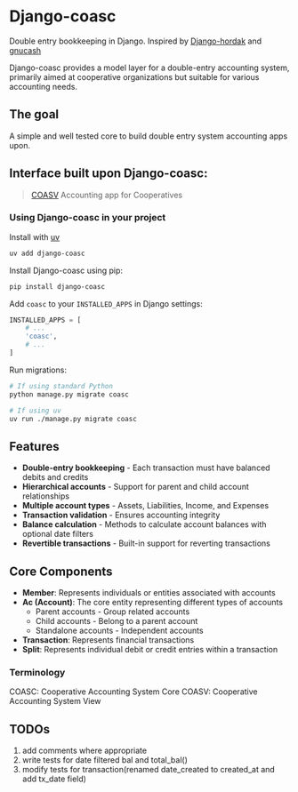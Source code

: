 # Django-coasc
Double entry bookkeeping in Django. Inspired by [Django-hordak](https://github.com/adamcharnock/django-hordak) and [gnucash](https://github.com/Gnucash/gnucash)

Django-coasc provides a model layer for a double-entry accounting system, primarily aimed at cooperative organizations but suitable for various accounting needs.

## The goal
A simple and well tested core to build double entry system accounting apps upon.

## Interface built upon Django-coasc:
>[COASV](https://github.com/suresh466/coasv) Accounting app for Cooperatives

### Using Django-coasc in your project


Install with [uv](https://github.com/astral-sh/uv)

```bash
uv add django-coasc
```

Install Django-coasc using pip:

```bash
pip install django-coasc
```

Add `coasc` to your `INSTALLED_APPS` in Django settings:

```python
INSTALLED_APPS = [
    # ...
    'coasc',
    # ...
]
```

Run migrations:

```bash
# If using standard Python
python manage.py migrate coasc

# If using uv
uv run ./manage.py migrate coasc
```

## Features

- **Double-entry bookkeeping** - Each transaction must have balanced debits and credits
- **Hierarchical accounts** - Support for parent and child account relationships
- **Multiple account types** - Assets, Liabilities, Income, and Expenses
- **Transaction validation** - Ensures accounting integrity
- **Balance calculation** - Methods to calculate account balances with optional date filters
- **Revertible transactions** - Built-in support for reverting transactions

## Core Components

- **Member**: Represents individuals or entities associated with accounts
- **Ac (Account)**: The core entity representing different types of accounts
  - Parent accounts - Group related accounts
  - Child accounts - Belong to a parent account
  - Standalone accounts - Independent accounts
- **Transaction**: Represents financial transactions
- **Split**: Represents individual debit or credit entries within a transaction

### Terminology

COASC: Cooperative Accounting System Core
COASV: Cooperative Accounting System View

## TODOs
1. add comments where appropriate
5. write tests for date filtered bal and total_bal()
6. modify tests for transaction(renamed date_created to created_at and add tx_date field)
